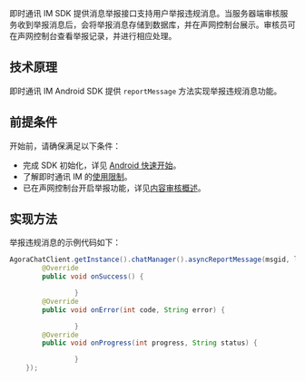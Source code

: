 即时通讯 IM SDK 提供消息举报接口支持用户举报违规消息。当服务器端审核服务收到举报消息后，会将举报消息存储到数据库，并在声网控制台展示。审核员可在声网控制台查看举报记录，并进行相应处理。

## 技术原理

即时通讯 IM Android SDK 提供 `reportMessage` 方法实现举报违规消息功能。

## 前提条件

开始前，请确保满足以下条件：

- 完成 SDK 初始化，详见 [Android 快速开始](./agora_chat_get_started_android)。
- 了解即时通讯 IM 的[使用限制](./agora_chat_limitation)。
- 已在声网控制台开启举报功能，详见[内容审核概述](./agora_chat_moderation_overview)。

## 实现方法

举报违规消息的示例代码如下：

```java
AgoraChatClient.getInstance().chatManager().asyncReportMessage(msgid, label, reason, new EMCallBack() {
        @Override
        public void onSuccess() {

                }
        @Override
        public void onError(int code, String error) {

                }
        @Override
        public void onProgress(int progress, String status) {

                }
    });
```
